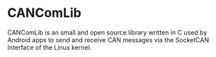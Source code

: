CANComLib
=========

CANComLib is an small and open source library written in C used by Android apps to send and receive CAN messages via the SocketCAN Interface of the Linux kernel.
